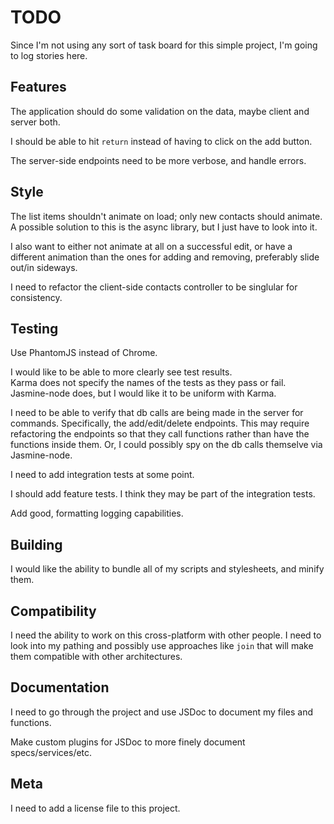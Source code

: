 # TODO

Since I'm not using any sort of task board for this simple project, I'm going to log stories here.

## Features

The application should do some validation on the data, maybe client and server both.

I should be able to hit `return` instead of having to click on the add button.

The server-side endpoints need to be more verbose, and handle errors.

## Style

The list items shouldn't animate on load; only new contacts should animate.
A possible solution to this is the async library, but I just have to look into it.

I also want to either not animate at all on a successful edit, or have a different
animation than the ones for adding and removing, preferably slide out/in sideways.

I need to refactor the client-side contacts controller to be singlular for consistency.

## Testing
Use PhantomJS instead of Chrome.

I would like to be able to more clearly see test results.  
Karma does not specify the names of the tests as they pass or fail.  
Jasmine-node does, but I would like it to be uniform with Karma.

I need to be able to verify that db calls are being made in the server for commands.
Specifically, the add/edit/delete endpoints. This may require refactoring the endpoints
so that they call functions rather than have the functions inside them. Or, I could
possibly spy on the db calls themselve via Jasmine-node.

I need to add integration tests at some point.

I should add feature tests. I think they may be part of the integration tests.

Add good, formatting logging capabilities.

## Building

I would like the ability to bundle all of my scripts and stylesheets, and minify them.

## Compatibility

I need the ability to work on this cross-platform with other people. I need to look
into my pathing and possibly use approaches like `join` that will make them compatible
with other architectures.

## Documentation

I need to go through the project and use JSDoc to document my files and functions.

Make custom plugins for JSDoc to more finely document specs/services/etc.

## Meta

I need to add a license file to this project.
